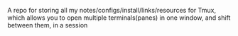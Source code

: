 A repo for storing all my notes/configs/install/links/resources for Tmux, which allows you to open multiple terminals(panes) in one window, and shift between them, in a session 
